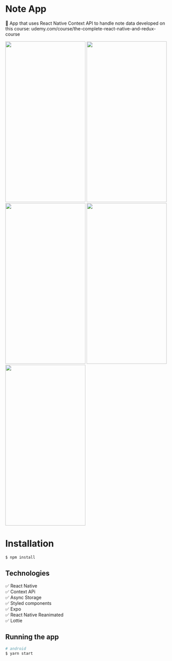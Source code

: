 # Note App
:pencil: App that uses React Native Context API to handle note data developed on this course: udemy.com/course/the-complete-react-native-and-redux-course

<p float="left">
  <img src="https://img.imageupload.net/2020/07/22/Anotacao-2020-07-22-012936.png" width="250" height="500" />
  <img src="https://img.imageupload.net/2020/07/22/screencap-2020-07-22T041349.948Z.png" width="250" height="500"/>
  <img src="https://img.imageupload.net/2020/07/22/screencap-2020-07-22T041418.235Z.png" width="250" height="500"/>
  <img src="https://img.imageupload.net/2020/07/22/screencap-2020-07-22T041457.226Z.png" width="250" height="500" />
  <img src="https://img.imageupload.net/2020/07/22/screencap-2020-07-22T041507.058Z.png" width="250" height="500" />
</p>

# Installation

```bash
$ npm install
```

## Technologies

:white_check_mark: React Native\
:white_check_mark: Context APi\
:white_check_mark: Async Storage\
:white_check_mark: Styled components\
:white_check_mark: Expo\
:white_check_mark: React Native Reanimated\
:white_check_mark: Lottie

## Running the app

```bash
# android
$ yarn start
